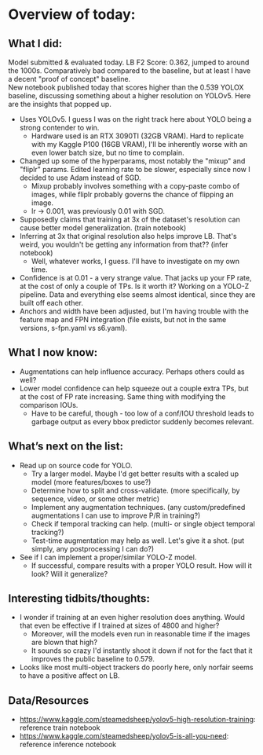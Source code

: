 # Overview of today: 
## What I did:  
Model submitted & evaluated today. LB F2 Score: 0.362, jumped to around the 1000s. Comparatively bad compared to the baseline, but at least I have a decent "proof of concept" baseline.  
New notebook published today that scores higher than the 0.539 YOLOX baseline, discussing something about a higher resolution on YOLOv5. Here are the insights that popped up.
- Uses YOLOv5. I guess I was on the right track here about YOLO being a strong contender to win.
    - Hardware used is an RTX 3090TI (32GB VRAM). Hard to replicate with my Kaggle P100 (16GB VRAM), I'll be inherently worse with an even lower batch size, but no time to complain.
- Changed up some of the hyperparams, most notably the "mixup" and "fliplr" params. Edited learning rate to be slower, especially since now I decided to use Adam instead of SGD.
    - Mixup probably involves something with a copy-paste combo of images, while fliplr probably governs the chance of flipping an image.
    - lr -> 0.001, was previously 0.01 with SGD.
- Supposedly claims that training at 3x of the dataset's resolution can cause better model generalization. (train notebook)
- Inferring at 3x that original resolution also helps improve LB. That's weird, you wouldn't be getting any information from that?? (infer notebook)
    - Well, whatever works, I guess. I'll have to investigate on my own time.
- Confidence is at 0.01 - a very strange value. That jacks up your FP rate, at the cost of only a couple of TPs. Is it worth it?
Working on a YOLO-Z pipeline. Data and everything else seems almost identical, since they are built off each other.
- Anchors and width have been adjusted, but I'm having trouble with the feature map and FPN integration (file exists, but not in the same versions, s-fpn.yaml vs s6.yaml).
## What I now know:
- Augmentations can help influence accuracy. Perhaps others could as well?
- Lower model confidence can help squeeze out a couple extra TPs, but at the cost of FP rate increasing. Same thing with modifying the comparison IOUs.
    - Have to be careful, though - too low of a conf/IOU threshold leads to garbage output as every bbox predictor suddenly becomes relevant.
## What’s next on the list:
- Read up on source code for YOLO.
    - Try a larger model. Maybe I'd get better results with a scaled up model (more features/boxes to use?)
    - Determine how to split and cross-validate. (more specifically, by sequence, video, or some other metric)
    - Implement any augmentation techniques. (any custom/predefined augmentations I can use to improve P/R in training?)
    - Check if temporal tracking can help.  (multi- or single object temporal tracking?)
    - Test-time augmentation may help as well. Let's give it a shot. (put simply, any postprocessing I can do?)
- See if I can implement a proper/similar YOLO-Z model.
    - If successful, compare results with a proper YOLO result. How will it look? Will it generalize?
## Interesting tidbits/thoughts:
- I wonder if training at an even higher resolution does anything. Would that even be effective if I trained at sizes of 4800 and higher?
    - Moreover, will the models even run in reasonable time if the images are blown that high? 
    - It sounds so crazy I'd instantly shoot it down if not for the fact that it improves the public baseline to 0.579.
- Looks like most multi-object trackers do poorly here, only norfair seems to have a positive affect on LB.
## Data/Resources
- https://www.kaggle.com/steamedsheep/yolov5-high-resolution-training: reference train notebook
- https://www.kaggle.com/steamedsheep/yolov5-is-all-you-need: reference inference notebook
